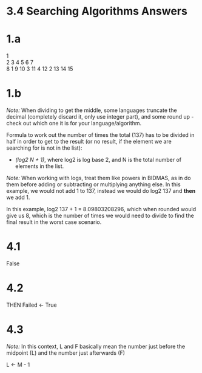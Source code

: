# 3.4 Searching Algorithms Answers

# 1.a

1       
2
3
4
5
6
7   
8   1
9
10  3
11  4
12  2
13
14
15

# 1.b

*Note:* When dividing to get the middle, some languages truncate the decimal (completely discard it, only use integer part), and some round up - check out which one it is for your language/algorithm.

Formula to work out the number of times the total (137) has to be divided in half in order to get to the result (or no result, if the element we are searching for is not in the list):

- *(log2 N + 1)*, where log2 is log base 2, and N is the total number of elements in the list.

*Note:* When working with logs, treat them like powers in BIDMAS, as in do them before adding or subtracting or multiplying anything else. In this example, we would not add 1 to 137, instead we would do log2 137 and **then** we add 1.

In this example, log2 137 + 1 = 8.09803208296, which when rounded would give us 8, which is the number of times we would need to divide to find the final result in the worst case scenario.

# 4.1

False

# 4.2

THEN Failed <- True

# 4.3

*Note:* In this context, L and F basically mean the number just before the midpoint (L) and the number just afterwards (F)

L <- M - 1